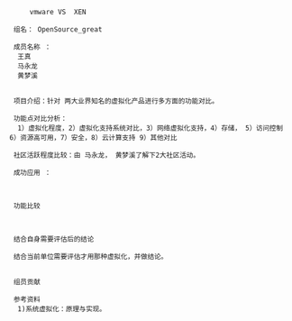          vmware VS  XEN 
	
	 组名： OpenSource_great
     
     成员名称 ：
      王真
      马永龙
      黄梦溪
          
          
     项目介绍：针对 两大业界知名的虚拟化产品进行多方面的功能对比。
  
     功能点对比分析：
      1）虚拟化程度，2）虚拟化支持系统对比，3）网络虚拟化支持，4）存储， 5）访问控制  6）资源高可用，7）安全，8）云计算支持 9）其他对比
     
     社区活跃程度比较：由 马永龙， 黄梦溪了解下2大社区活动。
     
     成功应用 ：



     功能比较

    

     结合自身需要评估后的结论
      
     结合当前单位需要评估才用那种虚拟化，并做结论。


     组员贡献 

     参考资料 
      1)系统虚拟化：原理与实现。
